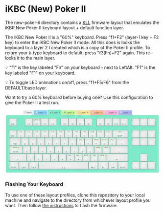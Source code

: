 # iKBC (New) Poker II
The new-poker-ii directory contains a [KLL](https://input.club/kll/) firmware layout that emulates the
iKBR New Poker II keyboard layout + default function layer.

The iKBC New Poker II is a "60%" keyboard.
Press "f1+F2" (layer-1 key + F2 key) to enter the iKBC New Poker II mode. All this does is locks
the keyboard to a layer 2 I created which is a copy of the Poker II profile. To return your k-type
keyboard to default, press "f3(Fn)+F2" again. This re-locks it to the main layer.

:bulb: "f1" is the key labeled "Fn" on your keyboard - next to LeftAlt. "F1" is the key labeled "F1" on your keyboard.

:bulb: To toggle LED animations on/off, press "f1+F5/F6" from the DEFAULT/base layer.

Want to try a 60% keyboard before buying one? Use this configuration to give the Poker II a test run.

![](../assets/images/new-poker-ii.png)

### Flashing Your Keyboard
To use one of these layout profiles, clone this repository to your local machine and navigate
to the directory from whichever layout profile you want. Then follow
[the instructions](https://github.com/kiibohd/controller/blob/master/Documentation/Keyboards/K-Type.md)
to flash the firmware.
